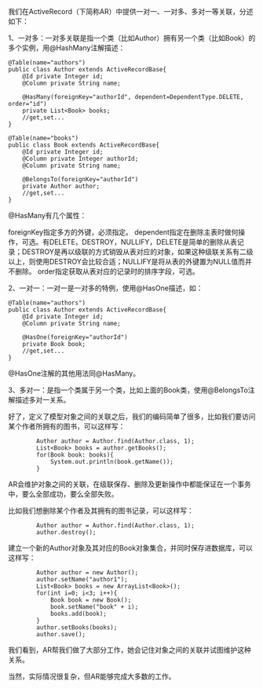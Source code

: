 我们在ActiveRecord（下简称AR）中提供一对一、一对多、多对一等关联，分述如下：

1、一对多：一对多关联是指一个类（比如Author）拥有另一个类（比如Book）的多个实例，用@HashMany注解描述：

```
@Table(name="authors")
public class Author extends ActiveRecordBase{
    @Id private Integer id;
    @Column private String name;

    @HasMany(foreignKey="authorId", dependent=DependentType.DELETE, order="id")
    private List<Book> books;
    //get,set...
}
```

```
@Table(name="books")
public class Book extends ActiveRecordBase{
    @Id private Integer id;
    @Column private Integer authorId;
    @Column private String name;

    @BelongsTo(foreignKey="authorId")
    private Author author;
    //get,set...
}
```

@HasMany有几个属性：

foreignKey指定多方的外键，必须指定。
dependent指定在删除主表时做何操作，可选。有DELETE，DESTROY，NULLIFY，DELETE是简单的删除从表记录；DESTROY是再以级联的方式销毁从表对应的对象，如果这种级联关系有二级以上，则使用DESTROY会比较合适；NULLIFY是将从表的外键置为NULL值而并不删除。
order指定获取从表对应的记录时的排序字段，可选。

2、一对一：一对一是一对多的特例，使用@HasOne描述，如：
```
@Table(name="authors")
public class Author extends ActiveRecordBase{
    @Id private Integer id;
    @Column private String name;
    
    @HasOne(foreignKey="authorId")
    private Book book;
    //get,set...
}
```

@HasOne注解的其他用法同@HasMany。

3、多对一：是指一个类属于另一个类，比如上面的Book类，使用@BelongsTo注解描述多对一关系。

好了，定义了模型对象之间的关联之后，我们的编码简单了很多，比如我们要访问某个作者所拥有的图书，可以这样写：
```
        Author author = Author.find(Author.class, 1);
        List<Book> books = author.getBooks();
        for(Book book: books){
            System.out.println(book.getName());
        }
```

AR会维护对象之间的关联，在级联保存、删除及更新操作中都能保证在一个事务中，要么全部成功，要么全部失败。

比如我们想删除某个作者及其拥有的图书记录，可以这样写：

```
        Author author = Author.find(Author.class, 1);
        author.destroy();
```
建立一个新的Author对象及其对应的Book对象集合，并同时保存进数据库，可以这样写：

```
        Author author = new Author();
        author.setName("author1");
        List<Book> books = new ArrayList<Book>();
        for(int i=0; i<3; i++){
            Book book = new Book();
            book.setName("book" + i);
            books.add(book);
        }
        author.setBooks(books);
        author.save();
```

我们看到，AR帮我们做了大部分工作，她会记住对象之间的关联并试图维护这种关系。

当然，实际情况很复杂，但AR能够完成大多数的工作。

